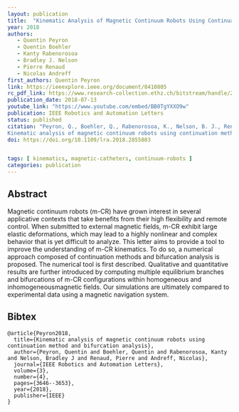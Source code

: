 ```yaml
---
layout: publication
title:  "Kinematic Analysis of Magnetic Continuum Robots Using Continuation Method and Bifurcation Analysis"
year: 2018
authors: 
   - Quentin Peyron
   - Quentin Boehler
   - Kanty Rabenorosoa
   - Bradley J. Nelson
   - Pierre Renaud
   - Nicolas Andreff
first_authors: Quentin Peyron
link: https://ieeexplore.ieee.org/document/8410805
rc_pdf_link: https://www.research-collection.ethz.ch/bitstream/handle/20.500.11850/318413/2/18-0288_03_MS.pdf
publication_date: 2018-07-13
youtube_link: "https://www.youtube.com/embed/BB0TgYXXO9w"
publication: IEEE Robotics and Automation Letters
status: published
citation: "Peyron, Q., Boehler, Q., Rabenorosoa, K., Nelson, B. J., Renaud, P., & Andreff, N. (2018). 
Kinematic analysis of magnetic continuum robots using continuation method and bifurcation analysis. IEEE Robotics and Automation Letters, 3(4), 3646-3653."
doi: https://doi.org/10.1109/lra.2018.2855803


tags: [ kinematics, magnetic-catheters, continuum-robots ]
categories: publication
---
```


## Abstract ##
Magnetic continuum robots (m-CR) have grown interest in several applicative contexts that take benefits from their high flexibility and remote control. When submitted to external magnetic fields, m-CR exhibit large elastic deformations, which may lead to a highly nonlinear and complex behavior that is yet difficult to analyze. This letter aims to provide a tool to improve the understanding of m-CR kinematics. To do so, a numerical approach composed of continuation methods and bifurcation analysis is proposed. The numerical tool is first described. Qualitative and quantitative results are further introduced by computing multiple equilibrium branches and bifurcations of m-CR configurations within homogeneous and inhomogeneousmagnetic fields. Our simulations are ultimately compared to experimental data using a magnetic navigation system.

## Bibtex ##
~~~
@article{Peyron2018,
  title={Kinematic analysis of magnetic continuum robots using continuation method and bifurcation analysis},
  author={Peyron, Quentin and Boehler, Quentin and Rabenorosoa, Kanty and Nelson, Bradley J and Renaud, Pierre and Andreff, Nicolas},
  journal={IEEE Robotics and Automation Letters},
  volume={3},
  number={4},
  pages={3646--3653},
  year={2018},
  publisher={IEEE}
}
~~~

